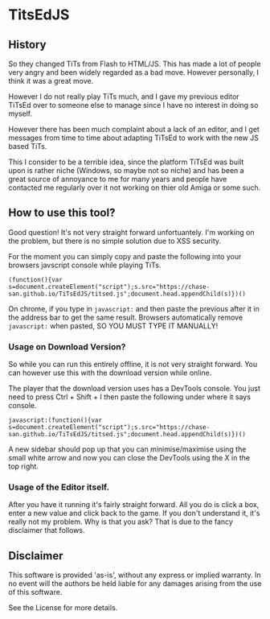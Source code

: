 # TitsEdJS

## History

So they changed TiTs from Flash to HTML/JS. This has made a lot of people very
angry and been widely regarded as a bad move. However personally, I think it was
a great move.

However I do not really play TiTs much, and I gave my previous editor TiTsEd
over to someone else to manage since I have no interest in doing so myself.

However there has been much complaint about a lack of an editor, and I get
messages from time to time about adapting TiTsEd to work with the new JS based
TiTs.

This I consider to be a terrible idea, since the platform TiTsEd was built
upon is rather niche (Windows, so maybe not so niche) and has been a great
source of annoyance to me for many years and people have contacted me regularly
over it not working on thier old Amiga or some such.

## How to use this tool?

Good question! It's not very straight forward unfortuantely. I'm working on the
problem, but there is no simple solution due to XSS security.

For the moment you can simply copy and paste the following into your browsers
javscript console while playing TiTs.

`(function(){var s=document.createElement("script");s.src="https://chase-san.github.io/TiTsEdJS/titsed.js";document.head.appendChild(s)})()`

On chrome, if you type in `javascript:` and then paste the previous after it in
the address bar to get the same result. Browsers automatically remove
`javascript:` when pasted, SO YOU MUST TYPE IT MANUALLY!

### Usage on Download Version?
So while you can run this entirely offline, it is not very straight forward. You
can however use this with the download version while online.

The player that the download version uses has a DevTools console. You just need
to press Ctrl + Shift + I then paste the following under where it says console.

`javascript:(function(){var s=document.createElement("script");s.src="https://chase-san.github.io/TiTsEdJS/titsed.js";document.head.appendChild(s)})()`

A new sidebar should pop up that you can minimise/maximise using the small white
arrow and now you can close the DevTools using the X in the top right.

### Usage of the Editor itself.

After you have it running it's fairly straight forward. All you do is click a box,
enter a new value and click back to the game. If you don't understand it, it's
really not my problem. Why is that you ask? That is due to the fancy disclaimer
that follows.

## Disclaimer
This software is provided 'as-is', without any express or implied
warranty. In no event will the authors be held liable for any damages
arising from the use of this software.

See the License for more details.
